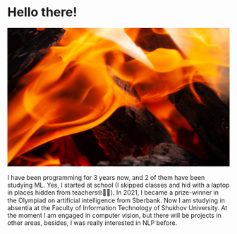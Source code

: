 # Hello there!
![](https://github.com/MariaSultanbekova/MariaSultanbekova/blob/main/picture.jpg)

I have been programming for 3 years now, and 2 of them have been studying ML. Yes, I started at school (I skipped classes and hid with a laptop in places hidden from teachers🤓🐱‍💻). In 2021, I became a prize-winner in the Olympiad on artificial intelligence from Sberbank. Now I am studying in absentia at the Faculty of Information Technology of Shukhov University. At the moment I am engaged in computer vision, but there will be projects in other areas, besides, I was really interested in NLP before.
